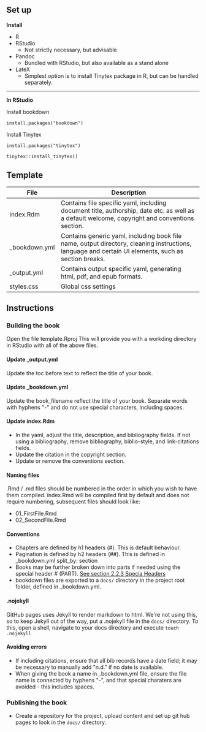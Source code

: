 ## Set up

**Install**

* R
* RStudio
  * Not strictly necessary, but advisable
* Pandoc
  * Bundled with RStudio, but also available as a stand alone
* LateX
  * Simplest option is to install Tinytex package in R, but can be handled separately.

<hr />

**In RStudio**

Install bookdown

```{r}
install.packages("bookdown")
```

Install Tinytex

```{r}
install.packages("tinytex")

tinytex::install_tinytex()
```

## Template

| File          | Description                                                  |
| ------------- | ------------------------------------------------------------ |
| index.Rdm     | Contains file specific yaml, including document title, authorship, date etc. as well as a default welcome, copyright and conventions section. |
| _bookdown.yml | Contains generic yaml, including book file name, output directory, cleaning instructions, language and certain UI elements, such as section breaks. |
| _output.yml   | Contains output specific yaml, generating html, pdf, and epub formats. |
| styles.css    | Global css settings                                          |

## Instructions

### Building the book

Open the file template.Rproj This will provide you with a workding directory in RStudio with all of the above files. 

#### Update _output.yml

Update the toc before text to reflect the title of your book.

#### Update _bookdown.yml

Update the book_filename reflect the title of your book. Separate words with hyphens \"-\" and do not use special characters, including spaces.

#### Update index.Rdm

* In the yaml, adjust the title, description, and bibliography fields. If not using a bibliography, remove bibliography, biblio-style, and link-citations fields.
* Update the citation in the copyright section.
* Update or remove the conventions section.

#### Naming files

.Rmd / .md files should be numbered in the order in which you wish to have them compiled. index.Rmd will be compiled first by default and does not require numbering, subsequent files should look like:

* 01_FirstFile.Rmd
* 02_SecondFile.Rmd

#### Conventions

* Chapters are defined by h1 headers (#). This is default behaviour.
* Pagination is defined by h2 headers (##). This is defined in _bookdown.yml split_by: section
* Books may be further broken down into parts if needed using the special header # (PART). [See section 2.2.3 Specia Headers](https://bookdown.org/yihui/bookdown/markdown-extensions-by-bookdown.html#special-headers)
* bookdown files are exported to a <code>docs/</code> directory in the project root folder, defined in _bookdown.yml.

#### .nojekyll

GitHub pages uses Jekyll to render markdown to html. We're not using this, so to keep Jekyll out of the way, put a .nojekyll file in the <code>docs/</code> directory. To this, open a shell, navigate to your docs directory and execute <code>touch .nojekyll</code>

#### Avoiding errors

* If including citations, ensure that all bib records have a date field; it may be necessary to manually add \"n.d.\" if no date is available.
* When giving the book a name in _bookdown.yml file, ensure the file name is connected by hyphens \"-\", and that special charaters are avoided - this includes spaces.

### Publishing the book

* Create a repository for the project, upload content and set up git hub pages to look in the <code>docs/</code> directory.

